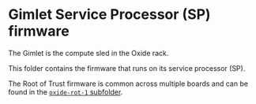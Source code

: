 # Gimlet Service Processor (SP) firmware

The Gimlet is the compute sled in the Oxide rack.

This folder contains the firmware that runs on its service processor (SP).

The Root of Trust firmware is common across multiple boards and can be found
in the [`oxide-rot-1` subfolder](../oxide-rot-1).
